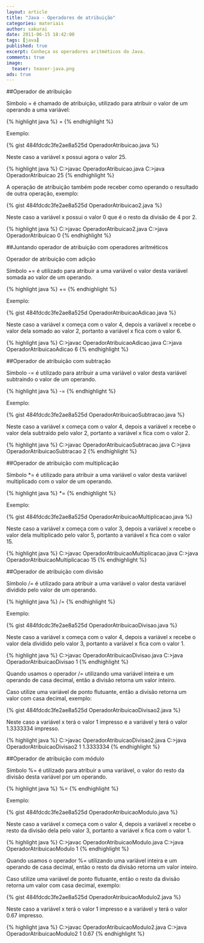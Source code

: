 ```yaml
---
layout: article
title: "Java - Operadores de atribuição"
categories: materiais
author: sakurai
date: 2011-06-15 18:42:00
tags: [java]
published: true
excerpt: Conheça os operadores aritméticos do Java.
comments: true
image:
  teaser: teaser-java.png
ads: true
---
```


##Operador de atribuição

Símbolo = é chamado de atribuição, utilizado para atribuir o valor de um operando a uma variável:

{% highlight java %}
<operando1> = <operando2>
{% endhighlight %}

Exemplo:

{% gist 484fdcdc3fe2ae8a525d OperadorAtribuicao.java %}

Neste caso a variável x possui agora o valor 25.

{% highlight java %}
C:\>javac OperadorAtribuicao.java
C:\>java OperadorAtribuicao
25
{% endhighlight %}

A operação de atribuição também pode receber como operando o resultado de outra operação, exemplo:

{% gist 484fdcdc3fe2ae8a525d OperadorAtribuicao2.java %}

Neste caso a variável x possui o valor 0 que é o resto da divisão de 4 por 2.

{% highlight java %}
C:\>javac OperadorAtribuicao2.java
C:\>java OperadorAtribuicao
0
{% endhighlight %}

##Juntando operador de atribuição com operadores aritméticos

Operador de atribuição com adição

Símbolo += é utilizado para atribuir a uma variável o valor desta variável somada ao valor de um operando.

{% highlight java %}
<operando1> += <operando2>
{% endhighlight %}

Exemplo:

{% gist 484fdcdc3fe2ae8a525d OperadorAtribuicaoAdicao.java %}

Neste caso a variável x começa com o valor 4, depois a variável x recebe o valor dela somado ao valor 2, portanto a variável x fica com o valor 6.

{% highlight java %}
C:\>javac OperadorAtribuicaoAdicao.java
C:\>java OperadorAtribuicaoAdicao
6
{% endhighlight %}

##Operador de atribuição com subtração

Símbolo -= é utilizado para atribuir a uma variável o valor desta variável subtraindo o valor de um operando.

{% highlight java %}
<operando1> -= <operando2>
{% endhighlight %}

Exemplo:

{% gist 484fdcdc3fe2ae8a525d OperadorAtribuicaoSubtracao.java %}

Neste caso a variável x começa com o valor 4, depois a variável x recebe o valor dela subtraído pelo valor 2, portanto a variável x fica com o valor 2.

{% highlight java %}
C:\>javac OperadorAtribuicaoSubtracao.java
C:\>java OperadorAtribuicaoSubtracao
2
{% endhighlight %}

##Operador de atribuição com multiplicação

Símbolo \*= é utilizado para atribuir a uma variável o valor desta variável multiplicado com o valor de um operando.

{% highlight java %}
<operando1> *= <operando2>
{% endhighlight %}

Exemplo:

{% gist 484fdcdc3fe2ae8a525d OperadorAtribuicaoMultiplicacao.java %}

Neste caso a variável x começa com o valor 3, depois a variável x recebe o valor dela multiplicado pelo valor 5, portanto a variável x fica com o valor 15.

{% highlight java %}
C:\>javac OperadorAtribuicaoMultiplicacao.java
C:\>java OperadorAtribuicaoMultiplicacao
15
{% endhighlight %}

##Operador de atribuição com divisão

Símbolo /= é utilizado para atribuir a uma variável o valor desta variável dividido pelo valor de um operando.

{% highlight java %}
<operando1> /= <operando2>
{% endhighlight %}

Exemplo:

{% gist 484fdcdc3fe2ae8a525d OperadorAtribuicaoDivisao.java %}

Neste caso a variável x começa com o valor 4, depois a variável x recebe o valor dela dividido pelo valor 3, portanto a variável x fica com o valor 1.

{% highlight java %}
C:\>javac OperadorAtribuicaoDivisao.java
C:\>java OperadorAtribuicaoDivisao
1
{% endhighlight %}

Quando usamos o operador /= utilizando uma variável inteira e um operando de casa decimal, então a divisão retorna um valor inteiro.

Caso utilize uma variável de ponto flutuante, então a divisão retorna um valor com casa decimal, exemplo:

{% gist 484fdcdc3fe2ae8a525d OperadorAtribuicaoDivisao2.java %}

Neste caso a variável x terá o valor 1 impresso e a variável y terá o valor 1.3333334 impresso.

{% highlight java %}
C:\>javac OperadorAtribuicaoDivisao2.java
C:\>java OperadorAtribuicaoDivisao2
1
1.3333334
{% endhighlight %}

##Operador de atribuição com módulo

Símbolo %= é utilizado para atribuir a uma variável, o valor do resto da divisão desta variável por um operando.

{% highlight java %}
<operando1> %= <operando2>
{% endhighlight %}

Exemplo:

{% gist 484fdcdc3fe2ae8a525d OperadorAtribuicaoModulo.java %}

Neste caso a variável x começa com o valor 4, depois a variável x recebe o resto da divisão dela pelo valor 3, portanto a variável x fica com o valor 1.

{% highlight java %}
C:\>javac OperadorAtribuicaoModulo.java
C:\>java OperadorAtribuicaoModulo
1
{% endhighlight %}

Quando usamos o operador %= utilizando uma variável inteira e um operando de casa decimal, então o resto da divisão retorna um valor inteiro.

Caso utilize uma variável de ponto flutuante, então o resto da divisão retorna um valor com casa decimal, exemplo:

{% gist 484fdcdc3fe2ae8a525d OperadorAtribuicaoModulo2.java %}

Neste caso a variável x terá o valor 1 impresso e a variável y terá o valor 0.67 impresso.

{% highlight java %}
C:\>javac OperadorAtribuicaoModulo2.java
C:\>java OperadorAtribuicaoModulo2
1
0.67
{% endhighlight %}
